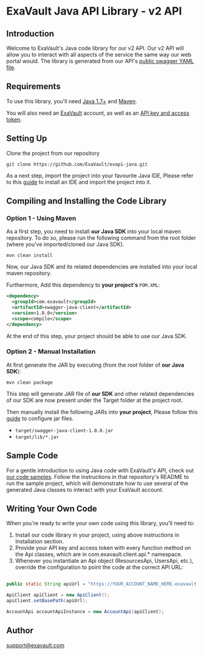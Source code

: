 # ExaVault Java API Library - v2 API

## Introduction
Welcome to ExaVault's Java code library for our v2 API. Our v2 API will allow you to interact with all aspects of the service the same way our web portal would. The library is generated from our API's [public swagger YAML file](https://www.exavault.com/api/docs/evapi_2.0_public.yaml).

## Requirements

To use this library, you'll need [Java 1.7+](https://www.java.com/en/download/help/download_options.xml) and [Maven](https://howtodoinjava.com/maven/how-to-install-maven-on-windows/).

You will also need an [ExaVault](https://www.exavault.com/) account, as well as an [API key and access token](https://www.exavault.com/developer/api-docs/#section/Obtaining-Your-API-Key-and-Access-Token).

## Setting Up

Clone the project from our repository 

````git clone https://github.com/ExaVault/evapi-java.git````

As a next step, import the project into your favourite Java IDE, Please refer to this [guide]() to install an IDE and import the project into it.


## Compiling and Installing the Code Library

### Option 1 - Using Maven

As a first step, you need to install **our Java SDK** into your local maven repository. To do so, please run the following command from the root folder (where you've imported/cloned our Java SDK).

```shell
mvn clean install
```

Now, our Java SDK and its related dependencies are installed into your local maven repository.

Furthermore, Add this dependency to **your project's** ````POM.XML````:

```xml
<dependency>
  <groupId>com.exavault</groupId>
  <artifactId>swagger-java-client</artifactId>
  <version>1.0.0</version>
  <scope>compile</scope>
</dependency>
````

At the end of this step, your project should be able to use our Java SDK.

### Option 2 - Manual Installation

At first generate the JAR by executing (from the root folder of **our Java SDK**):

```shell
mvn clean package
```
This step will generate JAR file of **our SDK** and other related dependencies of our SDK are now present under the Target folder at the project root.

Then manually install the following JARs into **your project**, Please follow this [guide]() to configure jar files.

* `target/swagger-java-client-1.0.0.jar`
* `target/lib/*.jar`


## Sample Code

For a gentle introduction to using Java code with ExaVault's API, check out [our code samples](https://github.com/ExaVault/evapi-java-samples). Follow the instructions in that repository's README to run the sample project, which will demonstrate how to use several of the generated Java classes to interact with your ExaVault account.

## Writing Your Own Code

When you're ready to write your own code using this library, you'll need to:

1. Install our code library in your project, using above instructions in Installation section.
2. Provide your API key and access token with every function method on the Api classes, which are in com.exavault.client.api.* namespace.
3. Whenever you instantiate an Api object (ResourcesApi, UsersApi, etc.), override the configuration to point the code at the correct API URL:
```java
 
public static String apiUrl = "https://YOUR_ACCOUNT_NAME_HERE.exavault.com/api/v2/";

ApiClient apiClient = new ApiClient();
apiClient.setBasePath(apiUrl); 

AccountApi accountApiInstance = new AccountApi(apiClient);
```

## Author

support@exavault.com
